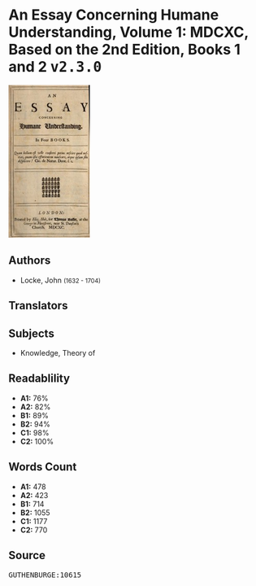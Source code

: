 # An Essay Concerning Humane Understanding, Volume 1: MDCXC, Based on the 2nd Edition, Books 1 and 2 <kbd>v2.3.0</kbd>

![](./cover.medium.jpg "")

## Authors


 - Locke, John <small>(1632 - 1704)</small>

## Translators



## Subjects


 - Knowledge, Theory of

## Readablility


 - **A1:** 76%
 - **A2:** 82%
 - **B1:** 89%
 - **B2:** 94%
 - **C1:** 98%
 - **C2:** 100%

## Words Count


 - **A1:** 478
 - **A2:** 423
 - **B1:** 714
 - **B2:** 1055
 - **C1:** 1177
 - **C2:** 770

## Source


<kbd>GUTHENBURGE:10615</kbd>
